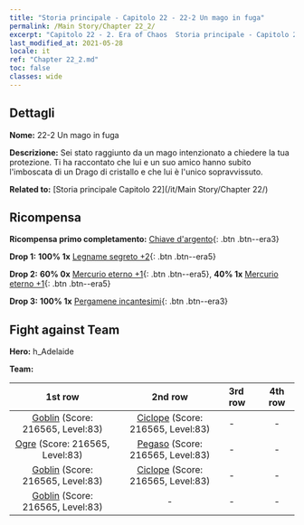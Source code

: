 ```yaml
---
title: "Storia principale - Capitolo 22 - 22-2 Un mago in fuga"
permalink: /Main Story/Chapter 22_2/
excerpt: "Capitolo 22 - 2. Era of Chaos  Storia principale - Capitolo 22_2. 22-2 Un mago in fuga"
last_modified_at: 2021-05-28
locale: it
ref: "Chapter 22_2.md"
toc: false
classes: wide
---
```


## Dettagli

 **Nome:** 22-2 Un mago in fuga

 **Descrizione:** Sei stato raggiunto da un mago intenzionato a chiedere la tua protezione. Ti ha raccontato che lui e un suo amico hanno subito l'imboscata di un Drago di cristallo e che lui è l'unico sopravvissuto.

 **Related to:** [Storia principale Capitolo 22](/it/Main Story/Chapter 22/)

## Ricompensa

 **Ricompensa primo completamento:** [Chiave d'argento](/ItemsIT/con_693/){: .btn .btn--era3}

 **Drop 1:** **100% 1x** [Legname segreto +2](/ItemsIT/mat_76/){: .btn .btn--era5}

 **Drop 2:** **60% 0x** [Mercurio eterno +1](/ItemsIT/mat_70/){: .btn .btn--era5}, **40% 1x** [Mercurio eterno +1](/ItemsIT/mat_70/){: .btn .btn--era5}

 **Drop 3:** **100% 1x** [Pergamene incantesimi](/ItemsIT/con_694/){: .btn .btn--era3}


## Fight against Team
 **Hero:** h_Adelaide

 **Team:**


  | 1st row | 2nd row | 3rd row | 4th row |
  |:----:|:----:|:----|:----:|
  | [Goblin](/it/units/Goblin/) (Score: 216565, Level:83)  | [Ciclope](/it/units/Cyclops/) (Score: 216565, Level:83)  | - | - |
  | [Ogre](/it/units/Ogre/) (Score: 216565, Level:83)  | [Pegaso](/it/units/Pegasus/) (Score: 216565, Level:83)  | - | - |
  | [Goblin](/it/units/Goblin/) (Score: 216565, Level:83)  | [Ciclope](/it/units/Cyclops/) (Score: 216565, Level:83)  | - | - |
  | [Goblin](/it/units/Goblin/) (Score: 216565, Level:83)  | - | - | - |


